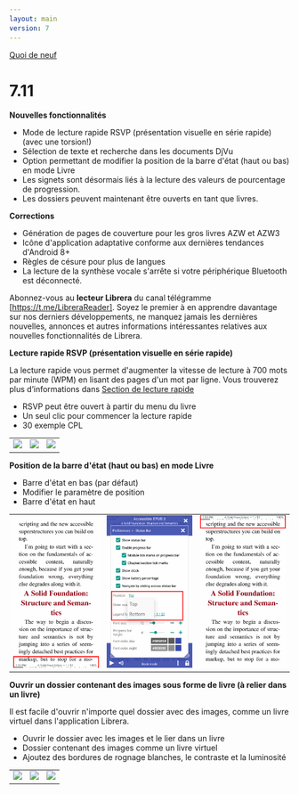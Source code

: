 ```yaml
---
layout: main
version: 7
---
```

[Quoi de neuf](/wiki/what-is-new/fr)

# 7.11

**Nouvelles fonctionnalités**

* Mode de lecture rapide RSVP (présentation visuelle en série rapide) (avec une torsion!)
* Sélection de texte et recherche dans les documents DjVu
* Option permettant de modifier la position de la barre d'état (haut ou bas) en mode Livre
* Les signets sont désormais liés à la lecture des valeurs de pourcentage de progression.
* Les dossiers peuvent maintenant être ouverts en tant que livres.

**Corrections**

* Génération de pages de couverture pour les gros livres AZW et AZW3
* Icône d'application adaptative conforme aux dernières tendances d'Android 8+
* Règles de césure pour plus de langues
* La lecture de la synthèse vocale s'arrête si votre périphérique Bluetooth est déconnecté.

Abonnez-vous au **lecteur Librera** du canal télégramme [https://t.me/LibreraReader]. Soyez le premier à en apprendre davantage sur nos derniers développements, ne manquez jamais les dernières nouvelles, annonces et autres informations intéressantes relatives aux nouvelles fonctionnalités de Librera.


**Lecture rapide RSVP (présentation visuelle en série rapide)**

La lecture rapide vous permet d'augmenter la vitesse de lecture à 700 mots par minute (WPM) en lisant des pages d'un mot par ligne.
Vous trouverez plus d’informations dans [Section de lecture rapide](/wiki/manual/Rapid-Serial-Visual-Presentation/fr)


* RSVP peut être ouvert à partir du menu du livre
* Un seul clic pour commencer la lecture rapide
* 30 exemple CPL

||||
|-|-|-|
|![](/wiki/manual/Rapid-Serial-Visual-Presentation/1.png)|![](/wiki/manual/Rapid-Serial-Visual-Presentation/2.png)|![](/wiki/manual/Rapid-Serial-Visual-Presentation/3.png)|

**Position de la barre d'état (haut ou bas) en mode Livre**

* Barre d'état en bas (par défaut)
* Modifier le paramètre de position
* Barre d'état en haut

||||
|-|-|-|
|![](1.png)|![](2.png)|![](3.png)|


**Ouvrir un dossier contenant des images sous forme de livre (à relier dans un livre)**

Il est facile d'ouvrir n'importe quel dossier avec des images, comme un livre virtuel dans l'application Librera.


* Ouvrir le dossier avec les images et le lier dans un livre
* Dossier contenant des images comme un livre virtuel
* Ajoutez des bordures de rognage blanches, le contraste et la luminosité

||||
|-|-|-|
|![](/wiki/manual/Open-Folder-With-Images-As-A-Book/1.png)|![](/wiki/manual/Open-Folder-With-Images-As-A-Book/2.png)|![](/wiki/manual/Open-Folder-With-Images-As-A-Book/3.png)|



